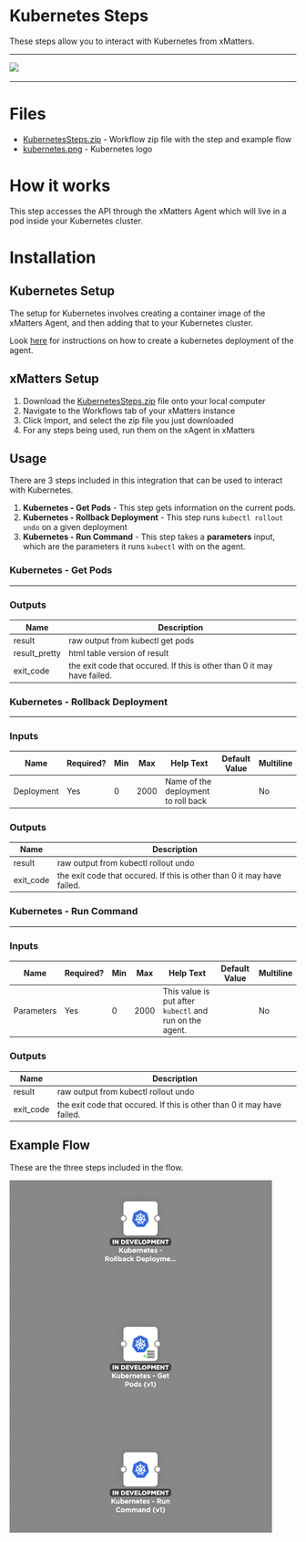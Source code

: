 # Kubernetes Steps

These steps allow you to interact with Kubernetes from xMatters.

---------

<kbd>
  <img src="https://github.com/xmatters/xMatters-Labs/raw/master/media/disclaimer.png">
</kbd>

---------

# Files

* [KubernetesSteps.zip](KubernetesSteps.zip) - Workflow zip file with the step and example flow
* [kubernetes.png](/kubernetes.png) - Kubernetes logo

# How it works
This step accesses the API through the xMatters Agent which will live in a pod inside your Kubernetes cluster.


# Installation

## Kubernetes Setup
The setup for Kubernetes involves creating a container image of the xMatters Agent, and then adding that to your Kubernetes cluster. 

Look [here](https://github.com/xmatters/xm-labs-xagent-on-kubernetes) for instructions on how to create a kubernetes deployment of the agent.


## xMatters Setup
1. Download the [KubernetesSteps.zip](KubernetesSteps.zip) file onto your local computer
2. Navigate to the Workflows tab of your xMatters instance
3. Click Import, and select the zip file you just downloaded
4. For any steps being used, run them on the xAgent in xMatters


## Usage
There are 3 steps included in this integration that can be used to interact with Kubernetes.

1. **Kubernetes - Get Pods** - This step gets information on the current pods.
2. **Kubernetes - Rollback Deployment** - This step runs `kubectl rollout undo` on a given deployment
3. **Kubernetes - Run Command** - This step takes a **parameters** input, which are the parameters it runs `kubectl` with on the agent.

### **Kubernetes - Get Pods**
---
### Outputs

| Name | Description |
| ---- | ----------  |
| result | raw output from kubectl get pods |
| result_pretty | html table version of result |
| exit_code | the exit code that occured. If this is other than 0 it may have failed. |

### **Kubernetes - Rollback Deployment**
---
### Inputs
| Name  | Required? | Min | Max | Help Text | Default Value | Multiline |
| ----- | ----------| --- | --- | --------- | ------------- | --------- |
| Deployment | Yes | 0 | 2000 | Name of the deployment to roll back | | No |

### Outputs

| Name | Description |
| ---- | ----------  |
| result | raw output from kubectl rollout undo |
| exit_code | the exit code that occured. If this is other than 0 it may have failed. |

### **Kubernetes - Run Command**
---
### Inputs
| Name  | Required? | Min | Max | Help Text | Default Value | Multiline |
| ----- | ----------| --- | --- | --------- | ------------- | --------- |
| Parameters | Yes | 0 | 2000 | This value is put after `kubectl` and run on the agent. | | No |

### Outputs

| Name | Description |
| ---- | ----------  |
| result | raw output from kubectl rollout undo |
| exit_code | the exit code that occured. If this is other than 0 it may have failed. |

## Example Flow
These are the three steps included in the flow.

<kbd>
<img src="media/ExampleFlow.png"\>
</kbd>
